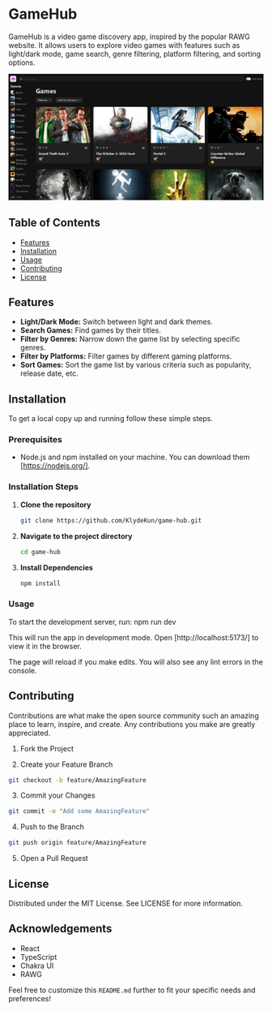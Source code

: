 # GameHub

GameHub is a video game discovery app, inspired by the popular RAWG website. It allows users to explore video games with features such as light/dark mode, game search, genre filtering, platform filtering, and sorting options.

![Gamehub](/src/assets/gameHub.png)

## Table of Contents

- [Features](#features)
- [Installation](#installation)
- [Usage](#usage)
- [Contributing](#contributing)
- [License](#license)

## Features

- **Light/Dark Mode:** Switch between light and dark themes.
- **Search Games:** Find games by their titles.
- **Filter by Genres:** Narrow down the game list by selecting specific genres.
- **Filter by Platforms:** Filter games by different gaming platforms.
- **Sort Games:** Sort the game list by various criteria such as popularity, release date, etc.

## Installation

To get a local copy up and running follow these simple steps.

### Prerequisites

- Node.js and npm installed on your machine. You can download them [https://nodejs.org/].

### Installation Steps

1. **Clone the repository**

   ```sh
   git clone https://github.com/KlydeKun/game-hub.git

   ```

2. **Navigate to the project directory**

   ```sh
   cd game-hub

   ```

3. **Install Dependencies**
   ```sh
   npm install
   ```

### Usage

To start the development server, run:
npm run dev

This will run the app in development mode. Open [http://localhost:5173/] to view it in the browser.

The page will reload if you make edits. You will also see any lint errors in the console.

## Contributing

Contributions are what make the open source community such an amazing place to learn, inspire, and create. Any contributions you make are greatly appreciated.

1. Fork the Project

2. Create your Feature Branch

```sh
git checkout -b feature/AmazingFeature
```

3. Commit your Changes

```sh
git commit -m "Add some AmazingFeature"
```

4. Push to the Branch

```sh
git push origin feature/AmazingFeature
```

5. Open a Pull Request

## License

Distributed under the MIT License. See LICENSE for more information.

## Acknowledgements

- React
- TypeScript
- Chakra UI
- RAWG

Feel free to customize this `README.md` further to fit your specific needs and preferences!
